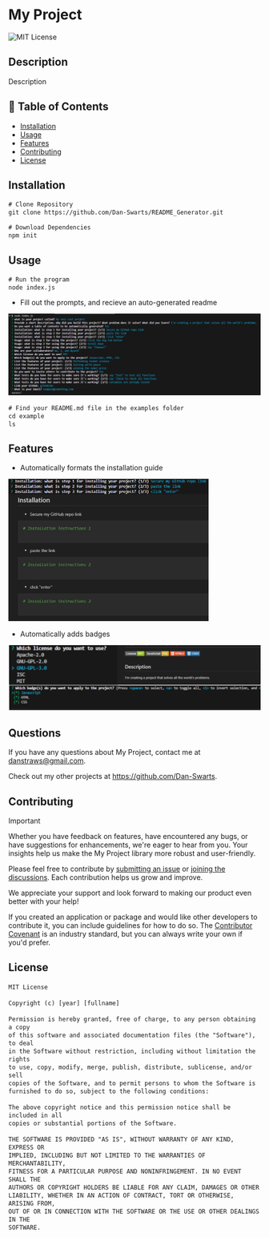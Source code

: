 # My Project
![MIT License](https://img.shields.io/badge/License-MIT-green) 
## Description

Description

## 📁 Table of Contents
- [Installation](#installation)
- [Usage](#usage)
- [Features](#features)
- [Contributing](#contributing)
- [License](#license)

## Installation

```shell
# Clone Repository
git clone https://github.com/Dan-Swarts/README_Generator.git

```

```shell
# Download Dependencies
npm init

```

## Usage

```shell
# Run the program
node index.js
```

- Fill out the prompts, and recieve an auto-generated readme

![Add a screenshot](assets/imgs/hw1.PNG)

```shell 
# Find your README.md file in the examples folder
cd example
ls
```

## Features

- Automatically formats the installation guide

<img src="assets\imgs\edit1.png" width="400"/>

- Automatically adds badges

<img src="assets\imgs\edit2.png" width="700"/>


## Questions
If you have any questions about My Project, contact me at danstraws@gmail.com. 

Check out my other projects at https://github.com/Dan-Swarts.

## Contributing

> [!IMPORTANT]
> Whether you have feedback on features, have encountered any bugs, or have suggestions for enhancements, we're eager to hear from you. Your insights help us make the My Project library more robust and user-friendly.

Please feel free to contribute by [submitting an issue](https://github.com) or [joining the discussions](https://github.com). Each contribution helps us grow and improve.

We appreciate your support and look forward to making our product even better with your help!

If you created an application or package and would like other developers to contribute it, you can include guidelines for how to do so. The [Contributor Covenant](https://www.contributor-covenant.org/) is an industry standard, but you can always write your own if you'd prefer.

## License
```
MIT License

Copyright (c) [year] [fullname]

Permission is hereby granted, free of charge, to any person obtaining a copy
of this software and associated documentation files (the "Software"), to deal
in the Software without restriction, including without limitation the rights
to use, copy, modify, merge, publish, distribute, sublicense, and/or sell
copies of the Software, and to permit persons to whom the Software is
furnished to do so, subject to the following conditions:

The above copyright notice and this permission notice shall be included in all
copies or substantial portions of the Software.

THE SOFTWARE IS PROVIDED "AS IS", WITHOUT WARRANTY OF ANY KIND, EXPRESS OR
IMPLIED, INCLUDING BUT NOT LIMITED TO THE WARRANTIES OF MERCHANTABILITY,
FITNESS FOR A PARTICULAR PURPOSE AND NONINFRINGEMENT. IN NO EVENT SHALL THE
AUTHORS OR COPYRIGHT HOLDERS BE LIABLE FOR ANY CLAIM, DAMAGES OR OTHER
LIABILITY, WHETHER IN AN ACTION OF CONTRACT, TORT OR OTHERWISE, ARISING FROM,
OUT OF OR IN CONNECTION WITH THE SOFTWARE OR THE USE OR OTHER DEALINGS IN THE
SOFTWARE.
```